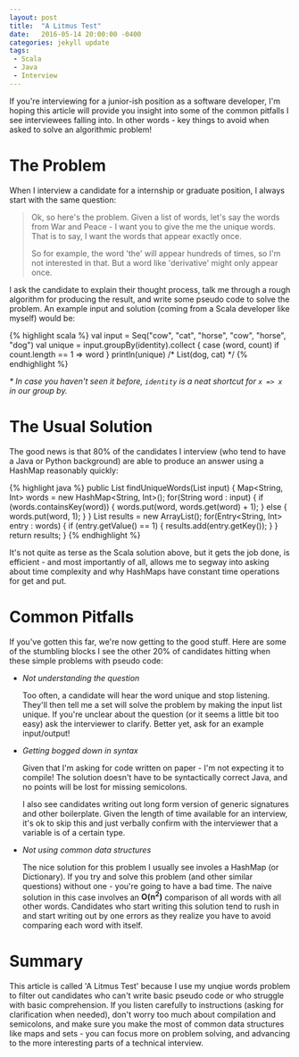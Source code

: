 ```yaml
---
layout: post
title:  "A Litmus Test"
date:   2016-05-14 20:00:00 -0400
categories: jekyll update
tags:
 - Scala
 - Java
 - Interview
---
```


If you're interviewing for a junior-ish position as a software developer, I'm hoping this article will provide you insight into some of the common pitfalls I see interviewees falling into. In other words - key things to avoid when asked to solve an algorithmic problem!

The Problem
===========

When I interview a candidate for a internship or graduate position, I always start with the same question:

> Ok, so here's the problem. Given a list of words, let's say the words from War and Peace - I want you to give the me the unique words. That is to say, I want the words that appear exactly once.
> 
> So for example, the word 'the' will appear hundreds of times, so I'm not interested in that. But a word like 'derivative' might only appear once.

I ask the candidate to explain their thought process, talk me through a rough algorithm for producing the result, and write some pseudo code to solve the problem. An example input and solution (coming from a Scala developer like myself) would be:

{% highlight scala %}
val input = Seq("cow", "cat", "horse", "cow", "horse", "dog")
val unique = input.groupBy(identity).collect { 
  case (word, count) if count.length == 1 => word 
}
println(unique) /* List(dog, cat) */
{% endhighlight %}

_* In case you haven't seen it before, `identity` is a neat shortcut for `x => x` in our group by._

The Usual Solution
==================

The good news is that 80% of the candidates I interview (who tend to have a Java or Python background) are able to produce an answer using a HashMap reasonably quickly:

{% highlight java %}
public List<String> findUniqueWords(List<String> input) {
    Map<String, Int> words = new HashMap<String, Int>();
    for(String word : input) {
        if (words.containsKey(word)) {
            words.put(word, words.get(word) + 1);
        } else {
            words.put(word, 1);
        }
    }
    List<String> results = new ArrayList<String>();
    for(Entry<String, Int> entry : words) {
        if (entry.getValue() == 1) {
            results.add(entry.getKey());
        }
    }
    return results;
}
{% endhighlight %}

It's not quite as terse as the Scala solution above, but it gets the job done, is efficient - and most importantly of all, allows me to segway into asking about time complexity and why HashMaps have constant time operations for get and put.

Common Pitfalls
===============

If you've gotten this far, we're now getting to the good stuff. Here are some of the stumbling blocks I see the other 20% of candidates hitting when these simple problems with pseudo code:

 * *Not understanding the question*

   Too often, a candidate will hear the word unique and stop listening. They'll then tell me a set will solve the problem by making the input list unique. If you're unclear about the question (or it seems a little bit too easy) ask the interviewer to clarify. Better yet, ask for an example input/output!

 * *Getting bogged down in syntax*

   Given that I'm asking for code written on paper - I'm not expecting it to compile! The solution doesn't have to be syntactically correct Java, and no points will be lost for missing semicolons.

   I also see candidates writing out long form version of generic signatures and other boilerplate. Given the length of time available for an interview, it's ok to skip this and just verbally confirm with the interviewer that a variable is of a certain type.

 * *Not using common data structures*

   The nice solution for this problem I usually see involes a HashMap (or Dictionary). If you try and solve this problem (and other similar questions) without one - you're going to have a bad time. The naive solution in this case involves an **O(n<sup>2</sup>)** comparison of all words with all other words. Candidates who start writing this solution tend to rush in and start writing out by one errors as they realize you have to avoid comparing each word with itself.

Summary
=======

This article is called 'A Litmus Test' because I use my unqiue words problem to filter out candidates who can't write basic pseudo code or who struggle with basic comprehension. If you listen carefully to instructions (asking for clarification when needed), don't worry too much about compilation and semicolons, and make sure you make the most of common data structures like maps and sets - you can focus more on problem solving, and advancing to the more interesting parts of a technical interview.
